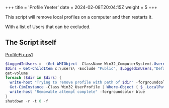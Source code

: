 +++
title = 'Profile Yeeter'
date = 2024-02-08T20:04:15Z
weight = 5
+++

This script will remove local profiles on a computer and then restarts it.  

With a list of Users that can be excluded.  

## The Script itself  

[ProfileFix.ps1](../../PowerShell/ProfileFix.ps1)  

```powershell
$LoggedInUsers =  (Get-WMIObject -ClassName Win32_ComputerSystem).Username.substring(4) 
$Dirs = Get-ChildItem c:\users\ -Exclude "Public", $LoggedInUsers,"Default" | select -ExpandProperty Name
get-volume
foreach ($dir in $dirs) {
  write-host "Trying to remove profile with path of $dir" -forgroundcolor green
  Get-CimInstance -Class Win32_UserProfile | Where-Object { $_.LocalPath.split('\')[-1] -eq $dir } | Remove-CimInstance
  write-host "Removable attempt complete" -forgroundcolor blue
}
shutdown -r -t 0 -f
```
